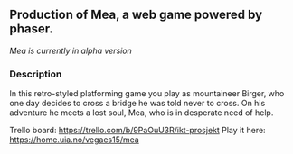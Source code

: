 ## Production of Mea, a web game powered by phaser.

*Mea is currently in alpha version*

### Description
In this retro-styled platforming game you play as mountaineer Birger, who one day decides to cross a bridge he was told never to cross. On his adventure he meets a lost soul, Mea, who is in desperate need of help.

Trello board: https://trello.com/b/9PaOuU3R/ikt-prosjekt
Play it here: https://home.uia.no/vegaes15/mea
